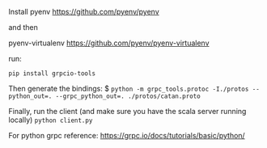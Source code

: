 Install pyenv https://github.com/pyenv/pyenv

and then

pyenv-virtualenv https://github.com/pyenv/pyenv-virtualenv

run:

`pip install grpcio-tools`

Then generate the bindings:
$ `python -m grpc_tools.protoc -I./protos --python_out=. --grpc_python_out=. ./protos/catan.proto`

Finally, run the client (and make sure you have the scala server running locally)
`python client.py`

For python grpc reference: https://grpc.io/docs/tutorials/basic/python/
